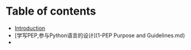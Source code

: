 # Table of contents

* [Introduction](README.md)
* [学写PEP,参与Python语言的设计](1-PEP Purpose and Guidelines.md)
* 



